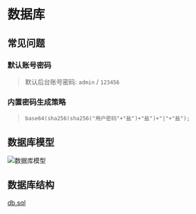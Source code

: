# 数据库

## 常见问题

### 默认账号密码

> 默认后台账号密码: `admin` / `123456`

### 内置密码生成策略

> `base64(sha256(sha256("用户密码"+"盐")+"盐")+"|"+"盐");`

## 数据库模型

![数据库模型](../_media/db_model.jpg)

## 数据库结构

[db.sql](./db.sql ':include :type=sql')
